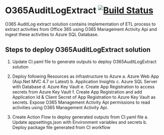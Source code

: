 # O365AuditLogExtract [![Build Status](https://github.com/prdpsvs/O365AuditLogExtract/workflows/CI/badge.svg?branch=master)](https://github.com/prdpsvs/O365AuditLogExtract)

O365 AuditLog extract solution contains implementation of ETL process to extract activities from Office 365 using O365 Management Activity Api and ingest these activities to Azure SQL Database.

## Steps to deploy O365AuditLogExtract solution

1. Update CI.yaml file to generate outputs to deploy O365AuditLogExtract solution
2. Deploy following Resources as infrastructure to Azure
    a. Azure Web App (Asp.Net MVC 4.7 or Latest)
    b. Application Insights
    c. Azure SQL Server with Database
    d. Azure Key Vault
    e. Create App Registration to access secrets from Azure Key Vault
    f. Create App Registration and add Application Id & Client Secret of App Registration to Azure Key Vault as secrets. Expose O365 Management Activity Api permissions to read activities using O365 Management Activity Api.
    
3. Create Action Flow to deploy generated outputs from CI.yaml file
    a. Update appsettings.json with Environment variables and secrets
    b. Deploy package file generated from CI workflow
    




